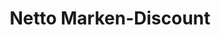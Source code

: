 ---
title: "Netto Marken-Discount"
url: /mannheim/netto-marken-discount-ulmenweg/
shop: Supermarkt
---